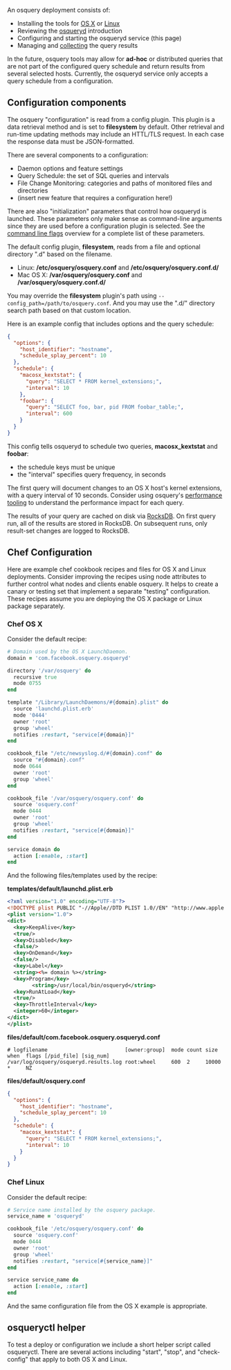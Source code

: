 An osquery deployment consists of:

* Installing the tools for [OS X](../installation/install-osx) or [Linux](../installation/install-linux)
* Reviewing the [osqueryd](../introduction/using-osqueryd) introduction
* Configuring and starting the osqueryd service (this page)
* Managing and [collecting](log-aggregation) the query results

In the future, osquery tools may allow for **ad-hoc** or distributed queries
that are not part of the configured query schedule and return results
from several selected hosts. Currently, the osqueryd service only accepts
a query schedule from a configuration.

## Configuration components

The osquery "configuration" is read from a config plugin. This plugin is a data retrieval method and is set to **filesystem** by default.
Other retrieval and run-time updating methods may include an HTTL/TLS request.
In each case the response data must be JSON-formatted.

There are several components to a configuration:

* Daemon options and feature settings
* Query Schedule: the set of SQL queries and intervals
* File Change Monitoring: categories and paths of monitored files and directories
* (insert new feature that requires a configuration here!)

There are also "initialization" parameters that control how osqueryd is launched.
These parameters only make sense as command-line arguments since they are used
before a configuration plugin is selected. See the [command line flags](../installation/cli-flags)
overview for a complete list of these parameters.

The default config plugin, **filesystem**, reads from a file and optional directory ".d" based on the filename.

* Linux: **/etc/osquery/osquery.conf** and **/etc/osquery/osquery.conf.d/**
* Mac OS X: **/var/osquery/osquery.conf** and **/var/osquery/osquery.conf.d/**

You may override the **filesystem** plugin's path using `--config_path=/path/to/osquery.conf`. And you may use the ".d/" directory search path based on that custom location.

Here is an example config that includes options and the query schedule:

```json
{
  "options": {
    "host_identifier": "hostname",
    "schedule_splay_percent": 10
  },
  "schedule": {
    "macosx_kextstat": {
      "query": "SELECT * FROM kernel_extensions;",
      "interval": 10
    },
    "foobar": {
      "query": "SELECT foo, bar, pid FROM foobar_table;",
      "interval": 600
    }
  }
}
```

This config tells osqueryd to schedule two queries, **macosx_kextstat** and **foobar**:

* the schedule keys must be unique
* the "interval" specifies query frequency, in seconds

The first query will document changes to an OS X host's kernel extensions, with a query interval of 10 seconds. Consider using osquery's [performance tooling](performance-safety) to understand the performance impact for each query.

The results of your query are cached on disk via [RocksDB](http://rocksdb.org/). On first query run, all of the results are stored in RocksDB. On subsequent runs, only result-set changes are logged to RocksDB.

## Chef Configuration

Here are example chef cookbook recipes and files for OS X and Linux deployments.
Consider improving the recipes using node attributes to further control what
nodes and clients enable osquery. It helps to create a canary or testing set
that implement a separate "testing" configuration. These recipes assume you
are deploying the OS X package or Linux package separately.

### Chef OS X

Consider the default recipe:

```ruby
# Domain used by the OS X LaunchDaemon.
domain = 'com.facebook.osquery.osqueryd'

directory '/var/osquery' do
  recursive true
  mode 0755
end

template "/Library/LaunchDaemons/#{domain}.plist" do
  source 'launchd.plist.erb'
  mode '0444'
  owner 'root'
  group 'wheel'
  notifies :restart, "service[#{domain}]"
end

cookbook_file "/etc/newsyslog.d/#{domain}.conf" do
  source "#{domain}.conf"
  mode 0644
  owner 'root'
  group 'wheel'
end

cookbook_file '/var/osquery/osquery.conf' do
  source 'osquery.conf'
  mode 0444
  owner 'root'
  group 'wheel'
  notifies :restart, "service[#{domain}]"
end

service domain do
  action [:enable, :start]
end
```

And the following files/templates used by the recipe:

**templates/default/launchd.plist.erb**
```xml
<?xml version="1.0" encoding="UTF-8"?>
<!DOCTYPE plist PUBLIC "-//Apple//DTD PLIST 1.0//EN" "http://www.apple.com/DTDs/PropertyList-1.0.dtd">
<plist version="1.0">
<dict>
  <key>KeepAlive</key>
  <true/>
  <key>Disabled</key>
  <false/>
  <key>OnDemand</key>
  <false/>
  <key>Label</key>
  <string><%= domain %></string>
  <key>Program</key>
        <string>/usr/local/bin/osqueryd</string>
  <key>RunAtLoad</key>
  <true/>
  <key>ThrottleInterval</key>
  <integer>60</integer>
</dict>
</plist>
```

**files/default/com.facebook.osquery.osqueryd.conf**
```
# logfilename                         [owner:group]  mode count size   when  flags [/pid_file] [sig_num]
/var/log/osquery/osqueryd.results.log root:wheel     600  2     10000  *     NZ
```

**files/default/osquery.conf**
```json
{
  "options": {
    "host_identifier": "hostname",
    "schedule_splay_percent": 10
  },
  "schedule": {
    "macosx_kextstat": {
      "query": "SELECT * FROM kernel_extensions;",
      "interval": 10
    }
  }
}
```

### Chef Linux

Consider the default recipe:

```ruby
# Service name installed by the osquery package.
service_name = 'osqueryd'

cookbook_file '/etc/osquery/osquery.conf' do
  source 'osquery.conf'
  mode 0444
  owner 'root'
  group 'wheel'
  notifies :restart, "service[#{service_name}]"
end

service service_name do
  action [:enable, :start]
end
```

And the same configuration file from the OS X example is appropriate.

## osqueryctl helper

To test a deploy or configuration we include a short helper script called osqueryctl.
There are several actions including "start", "stop", and "check-config" that apply
to both OS X and Linux.

